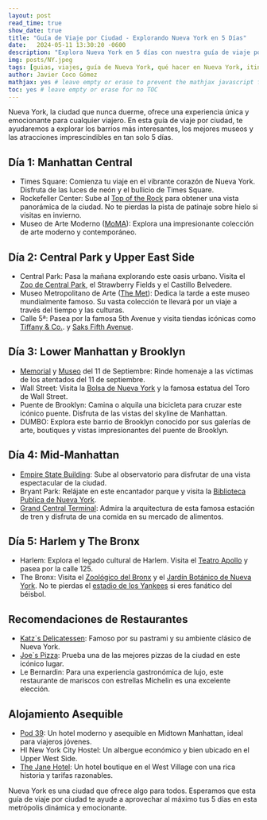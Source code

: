 ```yaml
---
layout: post
read_time: true
show_date: true
title: "Guía de Viaje por Ciudad - Explorando Nueva York en 5 Días"
date:   2024-05-11 13:30:20 -0600
description: "Explora Nueva York en 5 días con nuestra guía de viaje por ciudad. Descubre los barrios más interesantes, los mejores museos y las atracciones imprescindibles."
img: posts/NY.jpeg
tags: [guias, viajes, guía de Nueva York, qué hacer en Nueva York, itinerario de 5 días en Nueva York, lugares turísticos de Nueva York, visitar Nueva York]
author: Javier Coco Gómez
mathjax: yes # leave empty or erase to prevent the mathjax javascript from loading
toc: yes # leave empty or erase for no TOC
---
```

Nueva York, la ciudad que nunca duerme, ofrece una experiencia única y emocionante para cualquier viajero. En esta guía de viaje por ciudad, te ayudaremos a explorar los barrios más interesantes, los mejores museos y las atracciones imprescindibles en tan solo 5 días.

## Día 1: Manhattan Central

- Times Square: Comienza tu viaje en el vibrante corazón de Nueva York. Disfruta de las luces de neón y el bullicio de Times Square.
- Rockefeller Center: Sube al [Top of the Rock](https://www.rockefellercenter.com/es-us/atracciones/mirador-top-of-the-rock/?gad_source=1&gclid=CjwKCAjwmYCzBhA6EiwAxFwfgK_o15tvf9YX8mO_50keDgAHtZd0E3C6NsXxVqvQUGsBKiIJMFxcTRoCIGAQAvD_BwE) para obtener una vista panorámica de la ciudad. No te pierdas la pista de patinaje sobre hielo si visitas en invierno.
- Museo de Arte Moderno ([MoMA](https://www.moma.org/ )): Explora una impresionante colección de arte moderno y contemporáneo.

## Día 2: Central Park y Upper East Side

- Central Park: Pasa la mañana explorando este oasis urbano. Visita el [Zoo de Central Park](https://centralparkzoo.com/ ), el Strawberry Fields y el Castillo Belvedere.
- Museo Metropolitano de Arte ([The Met](https://engage.metmuseum.org/members/membership/?promocode=52596 )): Dedica la tarde a este museo mundialmente famoso. Su vasta colección te llevará por un viaje a través del tiempo y las culturas.
- Calle 5ª: Pasea por la famosa 5th Avenue y visita tiendas icónicas como [Tiffany & Co.](https://www.tiffany.es/ ). y [Saks Fifth Avenue](https://www.saksfifthavenue.com/ ).

## Día 3: Lower Manhattan y Brooklyn

- [Memorial](https://911memorial.org/ ) y [Museo](https://www.anuevayork.com/museo-11s-nueva-york/ ) del 11 de Septiembre: Rinde homenaje a las víctimas de los atentados del 11 de septiembre.
- Wall Street: Visita la [Bolsa de Nueva York](https://www.getyourguide.es/bolsa-de-nueva-york-l28196/ ) y la famosa estatua del Toro de Wall Street.
- Puente de Brooklyn: Camina o alquila una bicicleta para cruzar este icónico puente. Disfruta de las vistas del skyline de Manhattan.
- DUMBO: Explora este barrio de Brooklyn conocido por sus galerías de arte, boutiques y vistas impresionantes del puente de Brooklyn.

## Día 4: Mid-Manhattan

- [Empire State Building](https://www.esbnyc.com/ ): Sube al observatorio para disfrutar de una vista espectacular de la ciudad.
- Bryant Park: Relájate en este encantador parque y visita la [Biblioteca Publica de Nueva York](https://www.nuevayork.es/quever/lugares-historicos/la-biblioteca-publica-de-nueva-york/ ).
- [Grand Central Terminal](https://www.anuevayork.com/guia-grand-central-terminal/ ): Admira la arquitectura de esta famosa estación de tren y disfruta de una comida en su mercado de alimentos.

## Día 5: Harlem y The Bronx

- Harlem: Explora el legado cultural de Harlem. Visita el [Teatro Apollo](https://somproduce.com/recinto/teatro-nuevo-apolo/ ) y pasea por la calle 125.
- The Bronx: Visita el [Zoológico del Bronx](https://bronxzoo.com/ ) y el [Jardín Botánico de Nueva York](https://www.anuevayork.com/jardin-botanico-de-nueva-york/ ). No te pierdas el [estadio de los Yankees](https://www.mlb.com/es/yankees/ballpark ) si eres fanático del béisbol.


## Recomendaciones de Restaurantes
- [Katz`s Delicatessen](https://katzsdelicatessen.com/ ): Famoso por su pastrami y su ambiente clásico de Nueva York.
- [Joe`s Pizza](https://www.joespizzanyc.com/ ): Prueba una de las mejores pizzas de la ciudad en este icónico lugar.
- Le Bernardin: Para una experiencia gastronómica de lujo, este restaurante de mariscos con estrellas Michelin es una excelente elección.

## Alojamiento Asequible
- [Pod 39](https://www.thepodhotel.com/): Un hotel moderno y asequible en Midtown Manhattan, ideal para viajeros jóvenes.
- HI New York City Hostel: Un albergue económico y bien ubicado en el Upper West Side.
- [The Jane Hotel](https://thejanenyc.com/ ): Un hotel boutique en el West Village con una rica historia y tarifas razonables.

Nueva York es una ciudad que ofrece algo para todos. Esperamos que esta guía de viaje por ciudad te ayude a aprovechar al máximo tus 5 días en esta metrópolis dinámica y emocionante.
